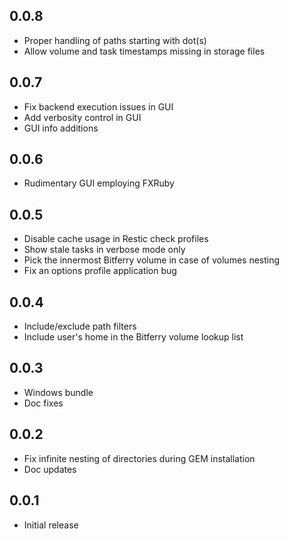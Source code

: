 ## 0.0.8

- Proper handling of paths starting with dot(s)
- Allow volume and task timestamps missing in storage files

## 0.0.7

- Fix backend execution issues in GUI
- Add verbosity control in GUI
- GUI info additions

## 0.0.6

- Rudimentary GUI employing FXRuby

## 0.0.5

- Disable cache usage in Restic check profiles
- Show stale tasks in verbose mode only
- Pick the innermost Bitferry volume in case of volumes nesting
- Fix an options profile application bug

## 0.0.4

- Include/exclude path filters
- Include user's home in the Bitferry volume lookup list

## 0.0.3

- Windows bundle
- Doc fixes

## 0.0.2

- Fix infinite nesting of directories during GEM installation
- Doc updates

## 0.0.1

- Initial release